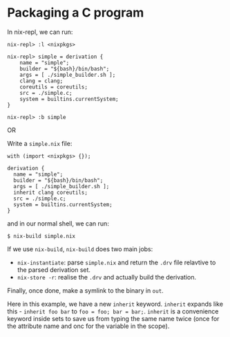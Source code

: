 # Packaging a C program

In nix-repl, we can run:

```
nix-repl> :l <nixpkgs>

nix-repl> simple = derivation {
    name = "simple";
    builder = "${bash}/bin/bash";
    args = [ ./simple_builder.sh ];
    clang = clang;
    coreutils = coreutils;
    src = ./simple.c;
    system = builtins.currentSystem;
}

nix-repl> :b simple
```

OR

Write a `simple.nix` file:

```
with (import <nixpkgs> {});

derivation {
  name = "simple";
  builder = "${bash}/bin/bash";
  args = [ ./simple_builder.sh ];
  inherit clang coreutils;
  src = ./simple.c;
  system = builtins.currentSystem;
}
```

and in our normal shell, we can run:

```
$ nix-build simple.nix
```

If we use `nix-build`, `nix-build` does two main jobs:

* `nix-instantiate`: parse `simple.nix` and return the `.drv` file relavtive to the parsed derivation set.
* `nix-store -r`: realise the `.drv` and actually build the derivation.

Finally, once done, make a symlink to the binary in `out`.

Here in this example, we have a new `inherit` keyword. `inherit` expands like this - `inherit foo bar` to `foo = foo; bar = bar;`. `inherit` is a convenience keyword inside sets to save us from typing the same name twice (once for the attribute name and onc for the variable in the scope).
